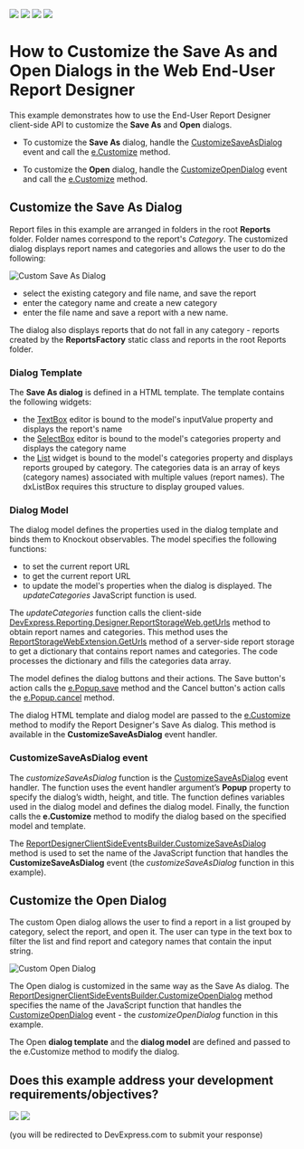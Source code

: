 <!-- default badges list -->
![](https://img.shields.io/endpoint?url=https://codecentral.devexpress.com/api/v1/VersionRange/270777957/22.1.3%2B)
[![](https://img.shields.io/badge/Open_in_DevExpress_Support_Center-FF7200?style=flat-square&logo=DevExpress&logoColor=white)](https://supportcenter.devexpress.com/ticket/details/T897601)
[![](https://img.shields.io/badge/📖_How_to_use_DevExpress_Examples-e9f6fc?style=flat-square)](https://docs.devexpress.com/GeneralInformation/403183)
[![](https://img.shields.io/badge/💬_Leave_Feedback-feecdd?style=flat-square)](#does-this-example-address-your-development-requirementsobjectives)
<!-- default badges end -->
# How to Customize the Save As and Open Dialogs in the Web End-User Report Designer    

This example demonstrates how to use the End-User Report Designer client-side API to customize the **Save As** and **Open** dialogs. 

* To customize the **Save As** dialog, handle the [CustomizeSaveAsDialog](https://docs.devexpress.com/XtraReports/js-ASPxClientReportDesigner?p=netframework#js_aspxclientreportdesigner_customizesaveasdialog) event and call the [e.Customize](https://docs.devexpress.com/XtraReports/js-ASPxClientReportDesignerCustomizeSaveAsDialogEventArgs#js_aspxclientreportdesignercustomizesaveasdialogeventargs_customize_template_model_) method.

* To customize the **Open** dialog, handle the [CustomizeOpenDialog](https://docs.devexpress.com/XtraReports/js-ASPxClientReportDesigner?p=netframework#js_aspxclientreportdesigner_customizeopendialog) event and call the [e.Customize](https://docs.devexpress.com/XtraReports/js-ASPxClientReportDesignerCustomizeOpenDialogEventArgs#js_aspxclientreportdesignercustomizeopendialogeventargs_customize_template_model_) method.

## Customize the Save As Dialog    

Report files in this example are arranged in folders in the root **Reports** folder. Folder names correspond to the report's _Category_.  The customized dialog displays report names and categories and allows the user to do the following: 

![Custom Save As Dialog](Images/save-as-dialog.png)


* select the existing category and file name, and save the report  
* enter the category name and create a new category 
* enter the file name and save a report with a new name. 

The dialog also displays reports that do not fall in any category - reports created by the **ReportsFactory** static class and reports in the root Reports folder.   

### Dialog Template    

The **Save As dialog** is defined in a HTML template. The template contains the following widgets: 

* the [TextBox](https://js.devexpress.com/Documentation/Guide/Widgets/TextBox/Overview/) editor is bound to the model's inputValue property and displays the report's name 
* the [SelectBox](https://js.devexpress.com/Documentation/Guide/Widgets/SelectBox/Overview/) editor is bound to the model's categories property and displays the category name 
* the [List](https://js.devexpress.com/Documentation/Guide/Widgets/List/Overview/) widget is bound to the model's categories property and displays reports grouped by category. The categories data is an array of keys (category names) associated with multiple values (report names). The dxListBox  requires this structure to display grouped values. 
  

### Dialog Model   

The dialog model defines the properties used in the dialog template and binds them to Knockout observables. The model specifies the following functions: 

* to set the current report URL 
* to get the current report URL 
* to update the model's properties when the dialog is displayed. The _updateCategories_ JavaScript function is used. 

The _updateCategories_ function calls the client-side [DevExpress.Reporting.Designer.ReportStorageWeb.getUrls](https://docs.devexpress.com/XtraReports/js-ASPxClientReportDesigner?p=netframework#js_aspxclientreportdesigner_reportstoragegeturls) method to obtain report names and categories. This method uses the [ReportStorageWebExtension.GetUrls](https://docs.devexpress.com/XtraReports/DevExpress.XtraReports.Web.Extensions.ReportStorageWebExtension.GetUrls) method of a server-side report storage to get a dictionary that contains report names and categories. The code processes the dictionary and fills the categories data array. 

The model defines the dialog buttons and their actions. The Save button's action calls the [e.Popup.save](https://docs.devexpress.com/XtraReports/js-DevExpress.Reporting.Designer.Tools.SaveAsReportDialog?p=netframework#js_devexpress_reporting_designer_tools_saveasreportdialog_save_url_) method and the Cancel button's action calls the [e.Popup.cancel](https://docs.devexpress.com/XtraReports/js-DevExpress.Reporting.Designer.Tools.ReportDialogBase#js_devexpress_reporting_designer_tools_reportdialogbase_cancel) method. 

The dialog HTML template and dialog model are passed to the [e.Customize](https://docs.devexpress.com/XtraReports/js-ASPxClientReportDesignerCustomizeSaveAsDialogEventArgs#js_aspxclientreportdesignercustomizesaveasdialogeventargs_customize_template_model_) method to modify the Report Designer's Save As dialog. This method is available in the **CustomizeSaveAsDialog** event handler. 

### CustomizeSaveAsDialog event  

The _customizeSaveAsDialog_ function is the [CustomizeSaveAsDialog](https://docs.devexpress.com/XtraReports/js-ASPxClientReportDesigner?p=netframework#js_aspxclientreportdesigner_customizesaveasdialog) event handler. The function uses the event handler argument’s **Popup** property to specify the dialog’s width, height, and title. The function defines variables used in the dialog model and defines the dialog model. Finally, the function calls the **e.Customize** method to modify the dialog based on the specified model and template.  

The [ReportDesignerClientSideEventsBuilder.CustomizeSaveAsDialog](https://docs.devexpress.com/XtraReports/DevExpress.AspNetCore.Reporting.ReportDesigner.ReportDesignerClientSideEventsBuilder.CustomizeSaveAsDialog(System.String)) method is used to set the name of the JavaScript function that handles the **CustomizeSaveAsDialog** event (the _customizeSaveAsDialog_ function in this example).  

## Customize the Open Dialog   

The custom Open dialog allows the user to find a report in a list grouped by category, select the report, and open it. The user can type in the text box to filter the list and find report and category names that contain the input string.

![Custom Open Dialog](Images/open-dialog.png)

The Open dialog is customized in the same way as the Save As dialog. The [ReportDesignerClientSideEventsBuilder.CustomizeOpenDialog](https://docs.devexpress.com/XtraReports/DevExpress.AspNetCore.Reporting.ReportDesigner.ReportDesignerClientSideEventsBuilder.CustomizeOpenDialog(System.String)) method specifies the name of the JavaScript function that handles the [CustomizeOpenDialog](https://docs.devexpress.com/XtraReports/js-ASPxClientReportDesigner?p=netframework#js_aspxclientreportdesigner_customizeopendialog) event - the _customizeOpenDialog_ function in this example.  

The Open **dialog template** and the **dialog model** are defined and passed to the e.Customize method to modify the dialog.  

 
<!-- feedback -->
## Does this example address your development requirements/objectives?

[<img src="https://www.devexpress.com/support/examples/i/yes-button.svg"/>](https://www.devexpress.com/support/examples/survey.xml?utm_source=github&utm_campaign=reporting-asp-net-core-customize-open-and-save-as-dialogs&~~~was_helpful=yes) [<img src="https://www.devexpress.com/support/examples/i/no-button.svg"/>](https://www.devexpress.com/support/examples/survey.xml?utm_source=github&utm_campaign=reporting-asp-net-core-customize-open-and-save-as-dialogs&~~~was_helpful=no)

(you will be redirected to DevExpress.com to submit your response)
<!-- feedback end -->
